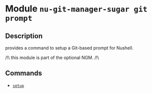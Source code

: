 # Module `nu-git-manager-sugar git prompt`
## Description
provides a command to setup a Git-based prompt for Nushell.

/!\ this module is part of the optional NGM. /!\

## Commands
- [`setup`](setup.md)